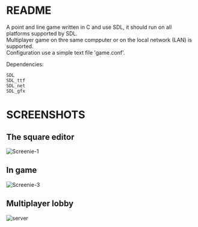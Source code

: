 README
===

A point and line game written in C and use SDL, it should run on all platforms supported by SDL.  
Multiplayer game on thre same compputer or on the local network (LAN) is supported.  
Configuration use a simple text file 'game.conf'.  

Dependencies:  

    SDL  
    SDL_ttf  
    SDL_net  
    SDL_gfx  

SCREENSHOTS
===

The square editor 
---
![Screenie-1](https://github.com/downloads/glittercutter/squares_and_lines/screenie-1.png "The square editor")

In game 
---
![Screenie-3](https://github.com/downloads/glittercutter/squares_and_lines/screenie-3.png)

Multiplayer lobby  
---
![server](https://github.com/downloads/glittercutter/squares_and_lines/server.png)
